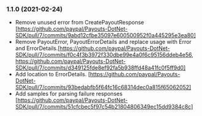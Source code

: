 ### 1.1.0 (2021-02-24)

*  Remove unused error from CreatePayoutResponse [https://github.com/paypal/Payouts-DotNet-SDK/pull/7/commits/9abd12cfbe35097e600500952f0a445295e3ea80]
*  Remove PayoutError, PayoutErrorDetails and replace usage with Error and ErrorDetails.[https://github.com/paypal/Payouts-DotNet-SDK/pull/7/commits/f0c4f3b3972f330dbe99e4a0f6c95156ddeb4e56, https://github.com/paypal/Payouts-DotNet-SDK/pull/7/commits/d349125fde8ef92fa5b938ffd48a41fc0f5ff9d0]
*  Add location to ErrorDetails. [https://github.com/paypal/Payouts-DotNet-SDK/pull/7/commits/93bedabfb5f64fc16c68314dec0a815f65062052]
*  Add samples for parsing failure responses [https://github.com/paypal/Payouts-DotNet-SDK/pull/7/commits/51cfcbec5f97c54b21804806349ec15dd9384c8c]